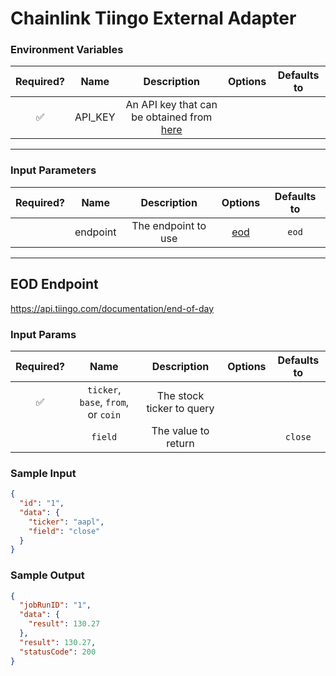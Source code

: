 # Chainlink Tiingo External Adapter

### Environment Variables

| Required? |  Name   |                                            Description                                             | Options | Defaults to |
| :-------: | :-----: | :------------------------------------------------------------------------------------------------: | :-----: | :---------: |
|    ✅     | API_KEY | An API key that can be obtained from [here](https://api.tiingo.com/documentation/general/overview) |         |             |

---

### Input Parameters

| Required? |   Name   |     Description     |       Options        | Defaults to |
| :-------: | :------: | :-----------------: | :------------------: | :---------: |
|           | endpoint | The endpoint to use | [eod](#EOD-Endpoint) |    `eod`    |

---

## EOD Endpoint

https://api.tiingo.com/documentation/end-of-day

### Input Params

| Required? |                     Name                      |        Description        | Options | Defaults to |
| :-------: | :-------------------------------------------: | :-----------------------: | :-----: | :---------: |
|    ✅     | `ticker`, `base`, `from`, or `coin` | The stock ticker to query |         |             |
|           |                    `field`                    |    The value to return    |         |   `close`   |

### Sample Input

```json
{
  "id": "1",
  "data": {
    "ticker": "aapl",
    "field": "close"
  }
}
```

### Sample Output

```json
{
  "jobRunID": "1",
  "data": {
    "result": 130.27
  },
  "result": 130.27,
  "statusCode": 200
}
```
